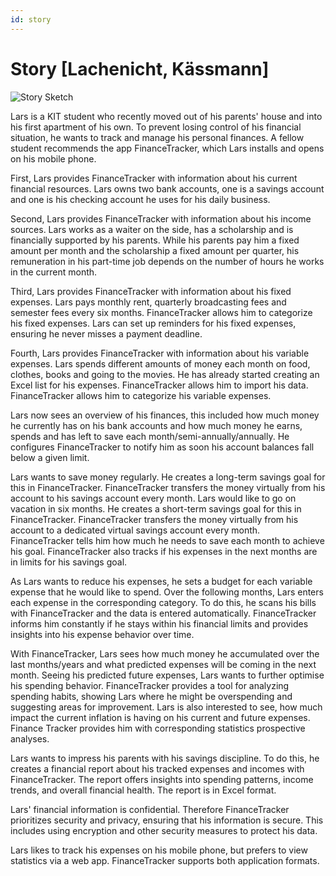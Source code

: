 ```yaml
---
id: story
---
```


# Story [Lachenicht, Kässmann]

![Story Sketch](../figures/story_sketch.svg)

Lars is a KIT student who recently moved out of his parents' house and into his first apartment of his own.
To prevent losing control of his financial situation, he wants to track and manage his personal finances.
A fellow student recommends the app FinanceTracker, which Lars installs and opens on his mobile phone.

First, Lars provides FinanceTracker with information about his current financial resources.
Lars owns two bank accounts, one is a savings account and one is his checking account he uses for his daily business.

Second, Lars provides FinanceTracker with information about his income sources.
Lars works as a waiter on the side, has a scholarship and is financially supported by his parents.
While his parents pay him a fixed amount per month and the scholarship a fixed amount per quarter, his remuneration in his part-time job depends on the number of hours he works in the current month.

Third, Lars provides FinanceTracker with information about his fixed expenses.
Lars pays monthly rent, quarterly broadcasting fees and semester fees every six months.
FinanceTracker allows him to categorize his fixed expenses.
Lars can set up reminders for his fixed expenses, ensuring he never misses a payment deadline.

Fourth, Lars provides FinanceTracker with information about his variable expenses.
Lars spends different amounts of money each month on food, clothes, books and going to the movies.
He has already started creating an Excel list for his expenses.
FinanceTracker allows him to import his data.
FinanceTracker allows him to categorize his variable expenses.

Lars now sees an overview of his finances, this included how much money he currently has on his bank accounts and how much money he earns, spends and has left to save each month/semi-annually/annually.
He configures FinanceTracker to notify him as soon his account balances fall below a given limit.

Lars wants to save money regularly.
He creates a long-term savings goal for this in FinanceTracker.
FinanceTracker transfers the money virtually from his account to his savings account every month.
Lars would like to go on vacation in six months.
He creates a short-term savings goal for this in FinanceTracker.
FinanceTracker transfers the money virtually from his account to a dedicated virtual savings account every month.
FinanceTracker tells him how much he needs to save each month to achieve his goal.
FinanceTracker also tracks if his expenses in the next months are in limits for his savings goal.

As Lars wants to reduce his expenses, he sets a budget for each variable expense that he would like to spend.
Over the following months, Lars enters each expense in the corresponding category.
To do this, he scans his bills with FinanceTracker and the data is entered automatically.
FinanceTracker informs him constantly if he stays within his financial limits and provides insights into his expense behavior over time.

With FinanceTracker, Lars sees how much money he accumulated over the last months/years and what predicted expenses will be coming in the next month.
Seeing his predicted future expenses, Lars wants to further optimise his spending behavior.
FinanceTracker provides a tool for analyzing spending habits, showing Lars where he might be overspending and suggesting areas for improvement.
Lars is also interested to see, how much impact the current inflation is having on his current and future expenses.
Finance Tracker provides him with corresponding statistics prospective analyses.

Lars wants to impress his parents with his savings discipline.
To do this, he creates a financial report about his tracked expenses and incomes with FinanceTracker.
The report offers insights into spending patterns, income trends, and overall financial health.
The report is in Excel format.

Lars' financial information is confidential.
Therefore FinanceTracker prioritizes security and privacy, ensuring that his information is secure.
This includes using encryption and other security measures to protect his data.

Lars likes to track his expenses on his mobile phone, but prefers to view statistics via a web app. FinanceTracker supports both application formats.
